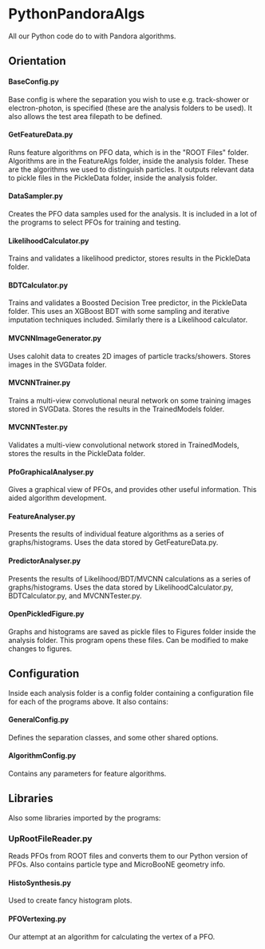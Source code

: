 # PythonPandoraAlgs
All our Python code do to with Pandora algorithms.

## Orientation

#### BaseConfig.py
Base config is where the separation you wish to use e.g. track-shower or electron-photon, is specified (these are the analysis folders to be used). It also allows the test area filepath to be defined.

#### GetFeatureData.py
Runs feature algorithms on PFO data, which is in the "ROOT Files" folder. Algorithms are in the FeatureAlgs folder, inside the analysis folder. These are the algorithms we used to distinguish particles. It outputs relevant data to pickle files in the PickleData folder, inside the analysis folder. 

#### DataSampler.py
Creates the PFO data samples used for the analysis. It is included in a lot of the programs to select PFOs for training and testing.

#### LikelihoodCalculator.py
Trains and validates a likelihood predictor, stores results in the PickleData folder.

#### BDTCalculator.py
Trains and validates a Boosted Decision Tree predictor, in the PickleData folder. This uses an XGBoost BDT with some sampling and iterative imputation techniques included. Similarly there is a Likelihood calculator.

#### MVCNNImageGenerator.py
Uses calohit data to creates 2D images of particle tracks/showers. Stores images in the SVGData folder.

#### MVCNNTrainer.py
Trains a multi-view convolutional neural network on some training images stored in SVGData. Stores the results in the TrainedModels folder.

#### MVCNNTester.py
Validates a multi-view convolutional network stored in TrainedModels, stores the results in the PickleData folder.

#### PfoGraphicalAnalyser.py
Gives a graphical view of PFOs, and provides other useful information. This aided algorithm development.

#### FeatureAnalyser.py
Presents the results of individual feature algorithms as a series of graphs/histograms. Uses the data stored by GetFeatureData.py.

#### PredictorAnalyser.py
Presents the results of Likelihood/BDT/MVCNN calculations as a series of graphs/histograms. Uses the data stored by LikelihoodCalculator.py, BDTCalculator.py, and MVCNNTester.py.

#### OpenPickledFigure.py
Graphs and histograms are saved as pickle files to Figures folder inside the analysis folder. This program opens these files. Can be modified to make changes to figures.

## Configuration
Inside each analysis folder is a config folder containing a configuration file for each of the programs above. It also contains:

#### GeneralConfig.py
Defines the separation classes, and some other shared options.

#### AlgorithmConfig.py
Contains any parameters for feature algorithms.

## Libraries
Also some libraries imported by the programs:
### UpRootFileReader.py
Reads PFOs from ROOT files and converts them to our Python version of PFOs. Also contains particle type and MicroBooNE geometry info.

#### HistoSynthesis.py
Used to create fancy histogram plots.

#### PFOVertexing.py
Our attempt at an algorithm for calculating the vertex of a PFO.
